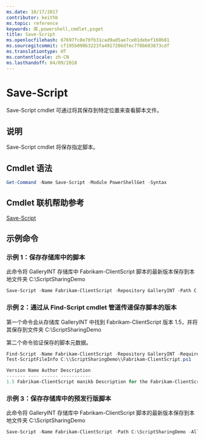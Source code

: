 ```yaml
---
ms.date: 10/17/2017
contributor: keithb
ms.topic: reference
keywords: 库,powershell,cmdlet,psget
title: Save-Script
ms.openlocfilehash: 67697fc0e70fb31cad9ad5ae7ce01debef160b81
ms.sourcegitcommit: cf195b090b3223fa4917206dfec7f0b603873cdf
ms.translationtype: HT
ms.contentlocale: zh-CN
ms.lasthandoff: 04/09/2018
---
```

# <a name="save-script"></a>Save-Script

Save-Script cmdlet 可通过将其保存到特定位置来查看脚本文件。

## <a name="description"></a>说明

Save-Script cmdlet 将保存指定脚本。

## <a name="cmdlet-syntax"></a>Cmdlet 语法

```powershell
Get-Command -Name Save-Script -Module PowerShellGet -Syntax
```
## <a name="cmdlet-online-help-reference"></a>Cmdlet 联机帮助参考

[Save-Script](http://go.microsoft.com/fwlink/?LinkId=619786)

## <a name="example-commands"></a>示例命令

### <a name="example-1-save-a-script-from-a-repository"></a>示例 1：保存存储库中的脚本
此命令将 GalleryINT 存储库中 Fabrikam-ClientScript 脚本的最新版本保存到本地文件夹 C:\ScriptSharingDemo

```powershell
Save-Script -Name Fabrikam-ClientScript -Repository GalleryINT -Path C:\ScriptSharingDemo
```

### <a name="example-2-save-a-version-of-a-script-by-piping-from-the-find-script-cmdlet"></a>示例 2：通过从 Find-Script cmdlet 管道传递保存脚本的版本

第一个命令会从存储库 GalleryINT 中找到 Fabrikam-ClientScript 版本 1.5，并将其保存到文件夹 C:\ScriptSharingDemo

第二个命令验证保存的脚本元数据。

```powershell
Find-Script -Name Fabrikam-ClientScript -Repository GalleryINT -RequiredVersion 1.5 | Save-Script -Path C:\\ScriptSharingDemo
Test-ScriptFileInfo C:\\ScriptSharingDemo\\Fabrikam-ClientScript.ps1

Version Name Author Description
------- ---- ------ -----------
1.5 Fabrikam-ClientScript manikb Description for the Fabrikam-ClientScript script
```

### <a name="example-3-save-a-prerelease-version-of-a-script-from-a-repository"></a>示例 3：保存存储库中的预发行版脚本
此命令将 GalleryINT 存储库中 Fabrikam-ClientScript 脚本的最新版本保存到本地文件夹 C:\ScriptSharingDemo

```powershell
Save-Script -Name Fabrikam-ClientScript -Path C:\ScriptSharingDemo -AllowPrerelease
```